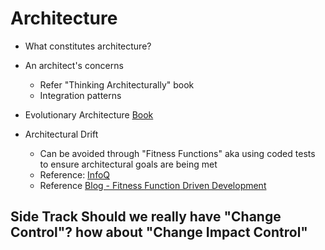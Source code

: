 # Architecture

- What constitutes architecture?
- An architect's concerns
  - Refer "Thinking Architecturally" book
  - Integration patterns
- Evolutionary Architecture [Book](http://shop.oreilly.com/product/0636920080237.do)

- Architectural Drift
  - Can be avoided through "Fitness Functions" aka using coded tests to ensure architectural goals are being met
  - Reference: [InfoQ](https://www.infoq.com/news/2019/02/fitness-functions-architecture?utm_source=email&utm_medium=editorial&utm_campaign=SpecialNL&utm_content=02272019&forceSponsorshipId=1768)
  - Reference [Blog - Fitness Function Driven Development](https://www.thoughtworks.com/insights/blog/fitness-function-driven-development)
















Side Track
Should we really have "Change Control"? how about "Change Impact Control"
- 